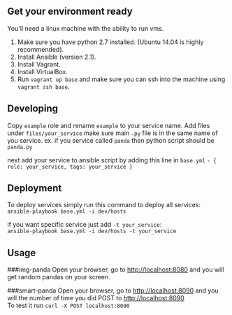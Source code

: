 Get your environment ready
---
You'll need a linux machine with the ability to run vms.

1. Make sure you have python 2.7 installed. (Ubuntu 14.04 is highly recommended).
1. Install Ansible (version 2.1).
1. Install Vagrant.
1. Install VirtualBox.
1. Run `vagrant up base` and make sure you can ssh into the machine using `vagrant ssh base`.

Developing
---

Copy `example` role and rename `example` to your service name.
Add files under `files/your_service`
make sure main `.py` file is in the same name of you service.
ex. if you service called `panda` then python script should be `panda.py`

next add your service to ansible script by adding this line in `base.yml`
`- { role: your_service, tags: your_service }`

Deployment
---

To deploy services simply run this command to deploy all services: <br/>
`ansible-playbook base.yml -i dev/hosts`

if you want specific service just add `-t your_service`: <br/>
`ansible-playbook base.yml -i dev/hosts -t your_service`


Usage
---

###img-panda 
Open your browser, go to <http://localhost:8080> and you will get random pandas on your screen.

###smart-panda
Open your browser, go to <http://localhost:8090> and you will the number of time you did POST to <http://localhost:8090> <br/>
To test it run `curl -X POST localhost:8090` 